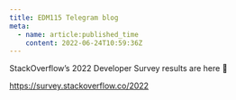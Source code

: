 ```yaml
---
title: EDM115 Telegram blog
meta:
  - name: article:published_time
    content: 2022-06-24T10:59:36Z
---
```


StackOverflow’s 2022 Developer Survey results are here 🥳

https://survey.stackoverflow.co/2022
